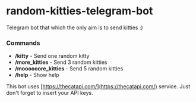 # random-kitties-telegram-bot
Telegram bot that which the only aim is to send kitties :)

### Commands
* **/kitty** - Send one random kitty
* **/more_kitties** - Send 3 random kitties
* **/moooooore_kitties** - Send 5 random kitties
* **/help** - Show help

This bot uses [https://thecatapi.com/](https://thecatapi.com/) service.
Just don't forget to insert your API keys.
